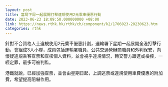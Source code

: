 ```yaml
---
layout: post
title: 當局下周一起展開打擊違規使用2元乘車優惠行動
date: 2023-06-23 18:09:50.000000000 +08:00
link: https://news.rthk.hk/rthk/ch/component/k2/1706023-20230623.htm
categories: rthk
---
```


針對不合資格人士違規使用2元乘車優惠計劃，運輸署下星期一起展開全港打擊行動，會組成3人小隊，成員包括運輸署職員、公共交通營辦商職員和外判保安，向懷疑違規乘客查票和查核個人資料，並會視乎違規情況，轉交警方跟進或檢控，一經定罪，最多可被判監。

港鐵就說，已經加強查票，並會由星期日起，上調逃票或違規使用車費優惠的附加費，希望提高阻嚇作用。
